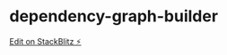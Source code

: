 # dependency-graph-builder

[Edit on StackBlitz ⚡️](https://stackblitz.com/edit/stackblitz-starters-atu5no)